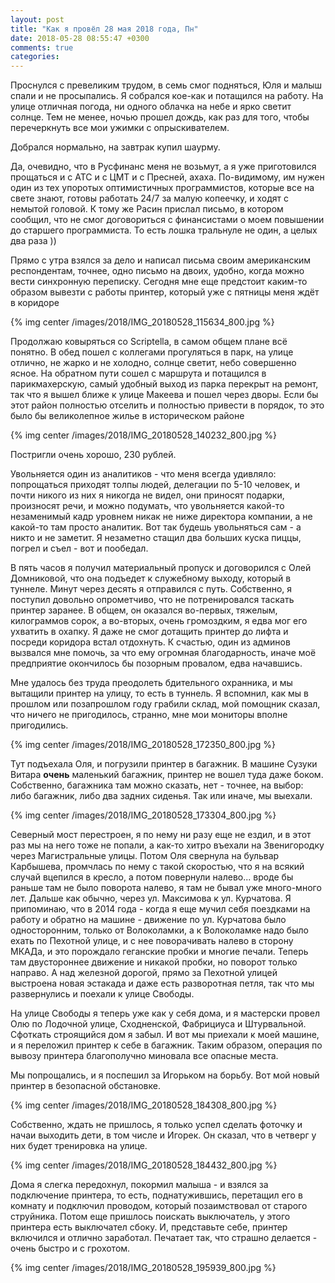 ```yaml
---
layout: post
title: "Как я провёл 28 мая 2018 года, Пн"
date: 2018-05-28 08:55:47 +0300
comments: true
categories: 
---
```

Проснулся с превеликим трудом, в семь смог подняться, Юля и малыш спали и не просыпались. Я собрался кое-как и потащился на работу. На улице отличная погода, ни одного облачка на небе и ярко светит солнце. Тем не менее, ночью прошел дождь, как раз для того, чтобы перечеркнуть все мои ужимки с опрыскивателем.

Добрался нормально, на завтрак купил шаурму. 

Да, очевидно, что в Русфинанс меня не возьмут, а я уже приготовился прощаться и с АТС и с ЦМТ и с Пресней, ахаха. По-видимому, им нужен один из тех упоротых оптимистичных программистов, которые все на свете знают, готовы работать 24/7 за малую копеечку, и ходят с немытой головой. К тому же Расин прислал письмо, в котором сообщил, что не смог договориться с финансистами о моем повышении до старшего программиста. То есть лошка тральнуле не один, а целых два раза ))

Прямо с утра взялся за дело и написал письма своим американским респондентам, точнее, одно письмо на двоих, удобно, когда можно вести синхронную переписку. Сегодня мне еще предстоит каким-то образом вывезти с работы принтер, который уже с пятницы меня ждёт в коридоре

{% img center /images/2018/IMG_20180528_115634_800.jpg %}

Продолжаю ковыряться со Scriptella, в самом общем плане всё понятно. В обед пошел с коллегами прогуляться в парк, на улице отлично, не жарко и не холодно, солнце светит, небо совершенно ясное. На обратном пути сошел с маршрута и потащился в парикмахерскую, самый удобный выход из парка перекрыт на ремонт, так что я вышел ближе к улице Макеева и пошел через дворы. Если бы этот район полностью отселить и полностью привести в порядок, то это было бы великолепное жилье в историческом районе

{% img center /images/2018/IMG_20180528_140232_800.jpg %}

Постригли очень хорошо, 230 рублей.

Увольняется один из аналитиков - что меня всегда удивляло: попрощаться приходят толпы людей, делегации по 5-10 человек, и почти никого из них я никогда не видел, они приносят подарки, произносят речи, и можно подумать, что увольняется какой-то незаменимый кадр уровнем никак не ниже директора компании, а не какой-то там просто аналитик. Вот так будешь увольняться сам - а никто и не заметит. Я незаметно стащил два больших куска пиццы, погрел и съел - вот и пообедал.

В пять часов я получил материальный пропуск и договорился с Олей Домниковой, что она подъедет к служебному выходу, который в туннеле. Минут через десять я отправился с путь. Собственно, я поступил довольно опрометчиво, что не потренировался таскать принтер заранее. В общем, он оказался во-первых, тяжелым, килограммов сорок, а во-вторых, очень громоздким, я едва мог его ухватить в охапку. Я даже не смог дотащить принтер до лифта и посреди коридора встал отдохнуть. К счастью, один из админов вызвался мне помочь, за что ему огромная благодарность, иначе моё предприятие окончилось бы позорным провалом, едва начавшись.

Мне удалось без труда преодолеть бдительного охранника, и мы вытащили принтер на улицу, то есть в туннель. Я вспомнил, как мы в прошлом или позапрошлом году грабили склад, мой помощник сказал, что ничего не пригодилось, странно, мне мои мониторы вполне пригодились.

{% img center /images/2018/IMG_20180528_172350_800.jpg %}

Тут подъехала Оля, и погрузили принтер в багажник. В машине Сузуки Витара **очень** маленький багажник, принтер не вошел туда даже боком. Собственно, багажника там можно сказать, нет - точнее, на выбор: либо багажник, либо два задних сиденья. Так или иначе, мы выехали.

{% img center /images/2018/IMG_20180528_173304_800.jpg %}

Северный мост перестроен, я по нему ни разу еще не ездил, и в этот раз мы на него тоже не попали, а как-то хитро въехали на Звенигородку через Магистральные улицы. Потом Оля свернула на бульвар Карбышева, промчлась по нему с такой скоростью, что я на всякий случай вцепился в кресло, а потом повернули налево... вроде бы раньше там не было поворота налево, я там не бывал уже много-много лет. Дальше как обычно, через ул. Максимова к ул. Курчатова. Я припоминаю, что в 2014 года - когда я еще мучил себя поездками на работу и обратно на машине - движение по ул. Курчатова было односторонним, только от Волоколамки, а к Волоколамке надо было ехать по Пехотной улице, и с нее поворачивать налево в сторону МКАДа, и это порождало геганские пробки и многие печали. Теперь там двустороннее движение и никакой пробки, но поворот только направо. А над железной дорогой, прямо за Пехотной улицей выстроена новая эстакада и даже есть разворотная петля, так что мы развернулись и поехали к улице Свободы.

На улице Свободы я теперь уже как у себя дома, и я мастерски провел Олю по Лодочной улице, Сходненской, Фабрициуса и Штурвальной. Сфоткать строящийся дом я забыл. И вот мы приехали к моей машине, и я переложил принтер к себе в багажник. Таким образом, операция по вывозу принтера благополучно миновала все опасные места.

Мы попрощались, и я поспешил за Игорьком на борьбу. Вот мой новый принтер в безопасной обстановке.

{% img center /images/2018/IMG_20180528_184308_800.jpg %}

Собственно, ждать не пришлось, я только успел сделать фоточку и начаи выходить дети, в том числе и Игорек. Он сказал, что в четверг у них будет тренировка на улице.

{% img center /images/2018/IMG_20180528_184432_800.jpg %}

Дома я слегка передохнул, покормил малыша - и взялся за подключение принтера, то есть, поднатужившись, перетащил его в комнату и подключил проводом, который позаимствовал от старого струйника. Потом еще пришлось поискать выключатель, у этого принтера есть выключател сбоку. И, представьте себе, принтер включился и отлично заработал. Печатает так, что страшно делается - очень быстро и с грохотом.

{% img center /images/2018/IMG_20180528_195939_800.jpg %}

